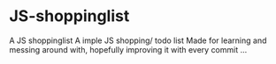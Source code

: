 # JS-shoppinglist
A JS shoppinglist
A imple JS shopping/ todo list
Made for learning and messing around with, hopefully improving it with every commit ...
